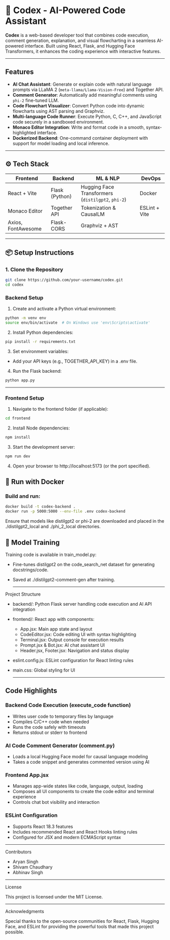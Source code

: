 # 🧠 Codex - AI-Powered Code Assistant

**Codex** is a web-based developer tool that combines code execution, comment generation, explanation, and visual flowcharting in a seamless AI-powered interface. Built using React, Flask, and Hugging Face Transformers, it enhances the coding experience with interactive features.

---

##  Features

-  **AI Chat Assistant**: Generate or explain code with natural language prompts via LLaMA 2 (`meta-llama/Llama-Vision-Free`) and Together API.
-  **Comment Generator**: Automatically add meaningful comments using `phi-2` fine-tuned LLM.
-  **Code Flowchart Visualizer**: Convert Python code into dynamic flowcharts using AST parsing and Graphviz.
-  **Multi-language Code Runner**: Execute Python, C, C++, and JavaScript code securely in a sandboxed environment.
-  **Monaco Editor Integration**: Write and format code in a smooth, syntax-highlighted interface.
-  **Dockerized Backend**: One-command container deployment with support for model loading and local inference.

---

## ⚙️ Tech Stack

| Frontend          | Backend           | ML & NLP              | DevOps            |
|-------------------|-------------------|------------------------|-------------------|
| React + Vite      | Flask (Python)    | Hugging Face Transformers (`distilgpt2`, `phi-2`) | Docker            |
| Monaco Editor     | Together API      | Tokenization & CausalLM | ESLint + Vite     |
| Axios, FontAwesome| Flask-CORS        | Graphviz + AST         |                   |

---

## 📦 Setup Instructions

### 1. Clone the Repository

```bash
git clone https://github.com/your-username/codex.git
cd codex
```
### Backend Setup

1. Create and activate a Python virtual environment:

```bash
python -m venv env
source env/bin/activate  # On Windows use 'env\Scripts\activate'
```

2. Install Python dependencies:

```bash
pip install -r requirements.txt
```

3. Set environment variables:

- Add your API keys (e.g., TOGETHER_API_KEY) in a .env file.

4. Run the Flask backend:

```bash
python app.py
```

---

### Frontend Setup

1. Navigate to the frontend folder (if applicable):

```bash
cd frontend
```

2. Install Node dependencies:

```bash
npm install
```

3. Start the development server:

```bash
npm run dev
```

4. Open your browser to http://localhost:5173 (or the port specified).
## 🐳 Run with Docker
### Build and run:

```bash
docker build -t codex-backend .
docker run -p 5000:5000 --env-file .env codex-backend
```
Ensure that models like distilgpt2 or phi-2 are downloaded and placed in the ./distilgpt2_local and ./phi_2_local directories.

## 🧠 Model Training
Training code is available in train_model.py:

- Fine-tunes distilgpt2 on the code_search_net dataset for generating docstrings/code.

- Saved at ./distilgpt2-comment-gen after training.
  
  ---
  
Project Structure

- backend/: Python Flask server handling code execution and AI API integration  
- frontend/: React app with components:
  - App.jsx: Main app state and layout  
  - CodeEditor.jsx: Code editing UI with syntax highlighting  
  - Terminal.jsx: Output console for execution results  
  - Prompt.jsx & Bot.jsx: AI chat assistant UI  
  - Header.jsx, Footer.jsx: Navigation and status display  
- eslint.config.js: ESLint configuration for React linting rules  
- main.css: Global styling for UI

  ---

## Code Highlights

### Backend Code Execution (execute_code function)

- Writes user code to temporary files by language
- Compiles C/C++ code when needed
- Runs the code safely with timeouts
- Returns stdout or stderr to frontend

### AI Code Comment Generator (comment.py)

- Loads a local Hugging Face model for causal language modeling
- Takes a code snippet and generates commented version using AI

### Frontend App.jsx

- Manages app-wide states like code, language, output, loading
- Composes all UI components to create the code editor and terminal experience
- Controls chat bot visibility and interaction

### ESLint Configuration

- Supports React 18.3 features
- Includes recommended React and React Hooks linting rules
- Configured for JSX and modern ECMAScript syntax

---

Contributors

- Aryan Singh  
- Shivam Chaudhary  
- Abhinav Singh 

---

License

This project is licensed under the MIT License.

---

Acknowledgments

Special thanks to the open-source communities for React, Flask, Hugging Face, and ESLint for providing the powerful tools that made this project possible.
